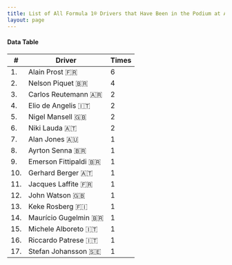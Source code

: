 ```yaml
---
title: List of All Formula 1® Drivers that Have Been in the Podium at Autódromo Internacional Nelson Piquet
layout: page
---
```


<canvas id="chart" width="400" height="180"></canvas>
<script>
var data = {
    "datasets": [
        {
            "backgroundColor": "#f3a935",
            "borderColor": "#f68639",
            "borderWidth": 1,
            "data": [
                6.0,
                4.0,
                2.0,
                2.0,
                2.0,
                2.0,
                1.0,
                1.0,
                1.0,
                1.0,
                1.0,
                1.0,
                1.0,
                1.0,
                1.0,
                1.0,
                1.0
            ],
            "label": "Times"
        }
    ],
    "labels": [
        "Alain Prost 🇫🇷",
        "Nelson Piquet 🇧🇷",
        "Carlos Reutemann 🇦🇷",
        "Elio de Angelis 🇮🇹",
        "Nigel Mansell 🇬🇧",
        "Niki Lauda 🇦🇹",
        "Alan Jones 🇦🇺",
        "Ayrton Senna 🇧🇷",
        "Emerson Fittipaldi 🇧🇷",
        "Gerhard Berger 🇦🇹",
        "Jacques Laffite 🇫🇷",
        "John Watson 🇬🇧",
        "Keke Rosberg 🇫🇮",
        "Maurício Gugelmin 🇧🇷",
        "Michele Alboreto 🇮🇹",
        "Riccardo Patrese 🇮🇹",
        "Stefan Johansson 🇸🇪"
    ]
};
var options = {
  legend: {
    display: false
  },
  scales: {
    xAxes: [{
      ticks: {
        beginAtZero: true,
        maxRotation: 180,
        display: window.innerWidth > 800
      }
    }],
    yAxes: [{
      ticks: {
        beginAtZero: true
      }
    }]
  },
  onResize: function(chart, size) {
    chart.options.scales.xAxes[0].ticks.display = size.width > 800;
  }
};
new Chart("chart", {
    data: data,
    type: 'bar',
    options: options
});
</script>



#### Data Table

| # | Driver | Times |
|--|--|--|
| 1. | Alain Prost 🇫🇷 | 6 |
| 2. | Nelson Piquet 🇧🇷 | 4 |
| 3. | Carlos Reutemann 🇦🇷 | 2 |
| 4. | Elio de Angelis 🇮🇹 | 2 |
| 5. | Nigel Mansell 🇬🇧 | 2 |
| 6. | Niki Lauda 🇦🇹 | 2 |
| 7. | Alan Jones 🇦🇺 | 1 |
| 8. | Ayrton Senna 🇧🇷 | 1 |
| 9. | Emerson Fittipaldi 🇧🇷 | 1 |
| 10. | Gerhard Berger 🇦🇹 | 1 |
| 11. | Jacques Laffite 🇫🇷 | 1 |
| 12. | John Watson 🇬🇧 | 1 |
| 13. | Keke Rosberg 🇫🇮 | 1 |
| 14. | Maurício Gugelmin 🇧🇷 | 1 |
| 15. | Michele Alboreto 🇮🇹 | 1 |
| 16. | Riccardo Patrese 🇮🇹 | 1 |
| 17. | Stefan Johansson 🇸🇪 | 1 |
